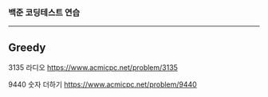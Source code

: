 ### 백준 코딩테스트 연습
---
Greedy
---
3135 라디오
https://www.acmicpc.net/problem/3135

9440 숫자 더하기
https://www.acmicpc.net/problem/9440
